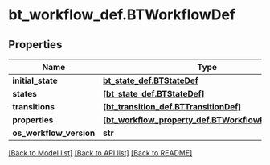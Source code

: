 # bt_workflow_def.BTWorkflowDef

## Properties
Name | Type | Description | Notes
------------ | ------------- | ------------- | -------------
**initial_state** | [**bt_state_def.BTStateDef**](BTStateDef.md) |  | [optional] 
**states** | [**[bt_state_def.BTStateDef]**](BTStateDef.md) |  | [optional] 
**transitions** | [**[bt_transition_def.BTTransitionDef]**](BTTransitionDef.md) |  | [optional] 
**properties** | [**[bt_workflow_property_def.BTWorkflowPropertyDef]**](BTWorkflowPropertyDef.md) |  | [optional] 
**os_workflow_version** | **str** |  | [optional] 

[[Back to Model list]](../README.md#documentation-for-models) [[Back to API list]](../README.md#documentation-for-api-endpoints) [[Back to README]](../README.md)



